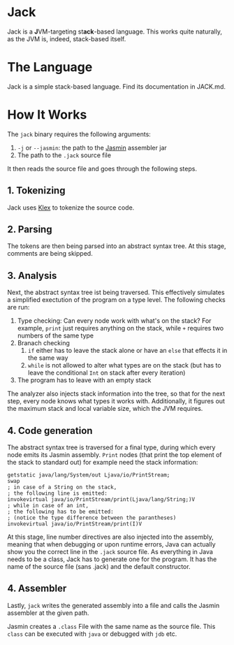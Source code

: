 # Jack

Jack is a **J**VM-targeting st**ack**-based language. This works quite
naturally, as the JVM is, indeed, stack-based itself.

# The Language

Jack is a simple stack-based language. Find its documentation in JACK.md.

# How It Works

The `jack` binary requires the following arguments:

1. `-j` or `--jasmin`: the path to the [Jasmin](https://github.com/davidar/jasmin) assembler jar
2. The path to the `.jack` source file

It then reads the source file and goes through the following steps.

## 1. Tokenizing

Jack uses [Klex](https://github.com/sanj0/klex) to tokenize the source code.

## 2. Parsing

The tokens are then being parsed into an abstract syntax tree. At this stage,
comments are being skipped.

## 3. Analysis

Next, the abstract syntax tree ist being traversed. This effectively simulates
a simplified exectution of the program on a type level. The following checks are run:

1. Type checking: Can every node work with what's on the stack? For example,
   `print` just requires anything on the stack, while `+` requires two numbers of the
   same type
2. Branach checking
    1. `if` either has to leave the stack alone or have an `else` that effects
       it in the same way
    2. `while` is not allowed to alter what types are on the stack (but has to
       leave the conditional `Int` on stack after every iteration)
3. The program has to leave with an empty stack

The analyzer also injects stack information into the tree, so that for the next
step, every node knows what types it works with. Additionally, it figures out
the maximum stack and local variable size, which the JVM requires.

## 4. Code generation

The abstract syntax tree is traversed for a final type, during which every node
emits its Jasmin assembly. `Print` nodes (that print the top element of the
stack to standard out) for example need the stack information:

```jasmin
getstatic java/lang/System/out Ljava/io/PrintStream;
swap
; in case of a String on the stack,
; the following line is emitted:
invokevirtual java/io/PrintStream/print(Ljava/lang/String;)V
; while in case of an int,
; the following has to be emitted:
; (notice the type difference between the parantheses)
invokevirtual java/io/PrintStream/print(I)V
```

At this stage, line number directives are also injected into the assembly,
meaning that when debugging or upon runtime errors, Java can actually show you
the correct line in the `.jack` source file.
As everything in Java needs to be a class, Jack has to generate one for the
program. It has the name of the source file (sans .jack) and the default
constructor.

## 4. Assembler

Lastly, `jack` writes the generated assembly into a file and calls the Jasmin
assembler at the given path.

Jasmin creates a `.class` File with the same name as the source file. This
`class` can be executed with `java` or debugged with `jdb` etc.
